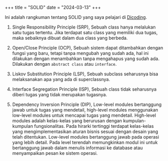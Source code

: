 +++
title = "SOLID"
date  = "2024-03-13"
+++

Ini adalah rangkuman tentang SOLID yang saya pelajari di
[Dicoding](https://www.dicoding.com/academies/169).

1. Single Responsibility Principle (SRP),
Sebuah class hanya melalukan satu tugas tertentu. Jika terdapat satu class yang
memiliki dua tugas, maka sebaiknya dibuat dalam dua class yang berbeda.

2. Open/Close Principle (OCP),
Sebuah sistem dapat ditambahkan dengan fungsi yang baru, tetapi tanpa mengubah
yang sudah ada, hal ini dilakukan dengan menambahkan tanpa mengahapus yang sudah
ada. Dilakukan dengan `abstract class` atau `interface`.

3. Liskov Substitution Principle (LSP),
Sebuah subclass seharusnya bisa melaksanakan apa yang ada di superclassnya.

4. Interface Segregation Principle (ISP),
Sebuah class tidak seharusnya diberi tugas yang tidak merupakan tugasnya.

5. Dependency Inversion Principle (DIP),
Low-level modules bertanggung jawab untuk tugas yang mendetail, high-level
modules menggunakan low-level modules untuk mencapai tugas yang mendetail.
High-level modules adalah kelas-kelas yang berurusan dengan kumpulan-kumpulan
fungsionalitas. Pada hirarki tertinggi terdapat kelas-kelas yang
mengimplementasikan aturan bisnis sesuai dengan desain yang telah ditentukan.
Low-level modules bertanggung jawab pada operasi yang lebih detail. Pada level
terendah memungkinkan modul ini untuk bertanggung jawab dalam menulis informasi
ke database atau menyampaikan pesan ke sistem operasi.
